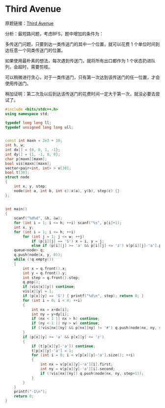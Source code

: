 # Third Avenue

原题链接：[Third Avenue](https://atcoder.jp/contests/abc184/tasks/abc184_e)

分析：最短路问题，考虑BFS，题中增加的条件为：

多传送门问题，只要到达一类传送门的其中一个位置，就可以花费 1 个单位时间到达任意一个同类传送门的位置。

如果使用最朴素的想法，每次遇到传送门，就将所有出口都作为 1 个状态扔进队列，会超时，需要剪枝。

可以稍微进行贪心，对于一类传送门，只有第一次达到该传送门的任一位置，才会使用传送门。

稍加证明：第二次及以后到达该传送门的花费时间一定大于第一次，就没必要去尝试了。

```cpp
#include <bits/stdc++.h>
using namespace std;

typedef long long ll;
typedef unsigned long long ull;
 

const int maxn = 2e3 + 10;
int h, w;
int dx[] = {0, 0, 1, -1};
int dy[] = {1, -1, 0, 0};
char p[maxn][maxn];
bool vis[maxn][maxn];
vector<pair<int, int> > v[30];
bool t[30];
struct node
{
    int x, y, step;
    node(int a, int b, int c):x(a), y(b), step(c) {}
};
 
 
int main()
{
    scanf("%d%d", &h, &w);
    for (int i = 1; i <= h; ++i) scanf("%s", p[i]+1);
    int x, y;
    for (int i = 1; i <= h; ++i)
        for (int j = 1; j <= w; ++j)
            if (p[i][j] == 'S') x = i, y = j;
            else if (p[i][j] >= 'a' && p[i][j] <= 'z') v[p[i][j]-'a'].push_back(make_pair(i, j));
    queue<node> q;
    q.push(node(x, y, 0));
    while (!q.empty())
    {
        int x = q.front().x;
        int y = q.front().y;
        int step = q.front().step;
        q.pop();
        if (vis[x][y]) continue;
        vis[x][y] = 1;
        if (p[x][y] == 'G') { printf("%d\n", step); return 0; }
        for (int i = 0; i < 4; ++i)
        {
            int nx = x+dx[i];
            int ny = y+dy[i];
            if (nx < 1 || nx > h) continue;
            if (ny < 1 || ny > w) continue;
            if (!vis[nx][ny] && p[nx][ny] != '#') q.push(node(nx, ny, step+1));
        }
        if (p[x][y] >= 'a' && p[x][y] <= 'z')
        {
            if (t[p[x][y]-'a']) continue;
            t[p[x][y]-'a'] = 1;
            for (int i = 0; i < v[p[x][y]-'a'].size(); ++i)
            {
                int nx = v[p[x][y]-'a'][i].first;
                int ny = v[p[x][y]-'a'][i].second;
                if (!vis[nx][ny]) q.push(node(nx, ny, step+1));
            }
        }
    }
    printf("-1\n");
    return 0;
}
```

